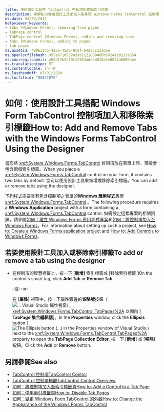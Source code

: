 ```yaml
---
title: 使用設計工具在 TabControl 中新增和移除索引標籤
description: 瞭解如何使用設計工具來加入和移除 Windows Forms TabControl 控制項的索引標籤。
ms.date: 03/30/2017
helpviewer_keywords:
- tabs [Windows Forms], removing from pages
- TabPage control
- TabPage control [Windows Forms], adding and removing tabs
- tabs [Windows Forms], adding to pages
- tab pages
ms.assetid: 480633db-413a-45d2-9c8f-0427cc13adbe
ms.openlocfilehash: 955a671693243ab212180046bb60241c8113a854
ms.sourcegitcommit: e02d17b2cf9c1258dadda4810a5e6072a0089aee
ms.translationtype: MT
ms.contentlocale: zh-TW
ms.lasthandoff: 07/01/2020
ms.locfileid: "85622870"
---
```

# <a name="how-to-add-and-remove-tabs-with-the-windows-forms-tabcontrol-using-the-designer"></a><span data-ttu-id="2b24c-103">如何：使用設計工具搭配 Windows Form TabControl 控制項加入和移除索引標籤</span><span class="sxs-lookup"><span data-stu-id="2b24c-103">How to: Add and Remove Tabs with the Windows Forms TabControl Using the Designer</span></span>
<span data-ttu-id="2b24c-104">當您將 <xref:System.Windows.Forms.TabControl> 控制項放在表單上時，預設會包含兩個索引標籤。</span><span class="sxs-lookup"><span data-stu-id="2b24c-104">When you place a <xref:System.Windows.Forms.TabControl> control on your form, it contains two tabs by default.</span></span> <span data-ttu-id="2b24c-105">您可以使用設計工具來新增或移除索引標籤。</span><span class="sxs-lookup"><span data-stu-id="2b24c-105">You can add or remove tabs using the designer.</span></span>

 <span data-ttu-id="2b24c-106">下列程式需要具有包含控制項之表單的**Windows 應用程式**專案 <xref:System.Windows.Forms.TabControl> 。</span><span class="sxs-lookup"><span data-stu-id="2b24c-106">The following procedure requires a **Windows Application** project with a form containing a <xref:System.Windows.Forms.TabControl> control.</span></span> <span data-ttu-id="2b24c-107">如需設定這類專案的相關資訊，請參閱[如何：建立 Windows Forms 應用程式專案](/visualstudio/ide/step-1-create-a-windows-forms-application-project)和[如何：將控制項加入至 Windows Forms](how-to-add-controls-to-windows-forms.md)。</span><span class="sxs-lookup"><span data-stu-id="2b24c-107">For information about setting up such a project, see [How to: Create a Windows Forms application project](/visualstudio/ide/step-1-create-a-windows-forms-application-project) and [How to: Add Controls to Windows Forms](how-to-add-controls-to-windows-forms.md).</span></span>

## <a name="to-add-or-remove-a-tab-using-the-designer"></a><span data-ttu-id="2b24c-108">若要使用設計工具加入或移除索引標籤</span><span class="sxs-lookup"><span data-stu-id="2b24c-108">To add or remove a tab using the designer</span></span>

- <span data-ttu-id="2b24c-109">在控制項的智慧標籤上，按一下 [**新增]** 索引標籤或 [移除索引標籤 **]**</span><span class="sxs-lookup"><span data-stu-id="2b24c-109">On the control's smart tag, click **Add Tab** or **Remove Tab**</span></span>

     <span data-ttu-id="2b24c-110">-或-</span><span class="sxs-lookup"><span data-stu-id="2b24c-110">-or-</span></span>

     <span data-ttu-id="2b24c-111">在 [**屬性**] 視窗中，按一下屬性旁邊的**省略號**按鈕（ ![ ... Visual Studio 屬性視窗）， ](./media/visual-studio-ellipsis-button.png) <xref:System.Windows.Forms.TabControl.TabPages%2A> 以開啟 [ **TabPage 集合編輯器**]。</span><span class="sxs-lookup"><span data-stu-id="2b24c-111">In the **Properties** window, click the **Ellipsis** button (![The Ellipsis button (...) in the Properties window of Visual Studio.](./media/visual-studio-ellipsis-button.png)) next to the <xref:System.Windows.Forms.TabControl.TabPages%2A> property to open the **TabPage Collection Editor**.</span></span> <span data-ttu-id="2b24c-112">按一下 [**新增**] 或 [**移除**] 按鈕。</span><span class="sxs-lookup"><span data-stu-id="2b24c-112">Click the **Add** or **Remove** button.</span></span>

## <a name="see-also"></a><span data-ttu-id="2b24c-113">另請參閱</span><span class="sxs-lookup"><span data-stu-id="2b24c-113">See also</span></span>

- [<span data-ttu-id="2b24c-114">TabControl 控制項</span><span class="sxs-lookup"><span data-stu-id="2b24c-114">TabControl Control</span></span>](tabcontrol-control-windows-forms.md)
- [<span data-ttu-id="2b24c-115">TabControl 控制項概觀</span><span class="sxs-lookup"><span data-stu-id="2b24c-115">TabControl Control Overview</span></span>](tabcontrol-control-overview-windows-forms.md)
- [<span data-ttu-id="2b24c-116">如何：將控制項加入至索引標籤頁</span><span class="sxs-lookup"><span data-stu-id="2b24c-116">How to: Add a Control to a Tab Page</span></span>](how-to-add-a-control-to-a-tab-page.md)
- [<span data-ttu-id="2b24c-117">如何：停用索引標籤頁</span><span class="sxs-lookup"><span data-stu-id="2b24c-117">How to: Disable Tab Pages</span></span>](how-to-disable-tab-pages.md)
- [<span data-ttu-id="2b24c-118">如何：變更 Windows Form TabControl 的外觀</span><span class="sxs-lookup"><span data-stu-id="2b24c-118">How to: Change the Appearance of the Windows Forms TabControl</span></span>](how-to-change-the-appearance-of-the-windows-forms-tabcontrol.md)
